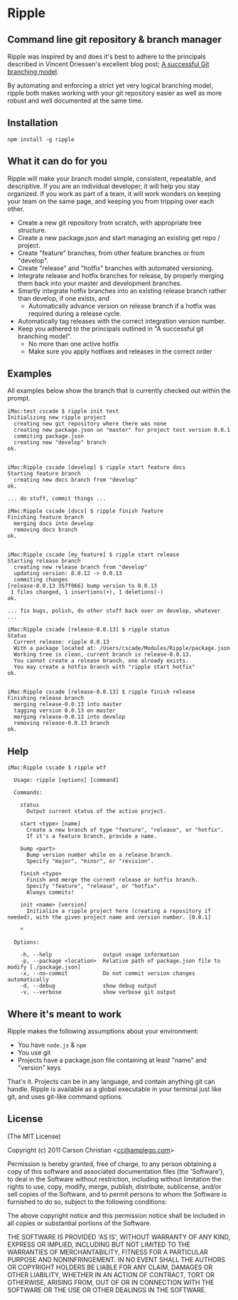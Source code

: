 # Ripple

## Command line git repository & branch manager

Ripple was inspired by and does it's best to adhere to the principals described in Vincent Driessen's excellent blog post; [A successful Git branching model](http://nvie.com/posts/a-successful-git-branching-model/).

By automating and enforcing a strict yet very logical branching model, ripple both makes working with your git repository easier as well as more robust and well documented at the same time.

## Installation

	npm install -g ripple

## What it can do for you

Ripple will make your branch model simple, consistent, repeatable, and descriptive. If you are an individual developer, it will help you stay organized. If you work as part of a team, it will work wonders on keeping your team on the same page, and keeping you from tripping over each other.

* Create a new git repository from scratch, with appropriate tree structure.
* Create a new package.json and start managing an existing get repo / project.
* Create "feature" branches, from other feature branches or from "develop".
* Create "release" and "hotfix" branches with automated versioning.
* Integrate release and hotfix branches for release, by properly merging them back into your master and development branches.
* Smartly integrate hotfix branches into an existing release branch rather than develop, if one exists, and
	* Automatically advance version on release branch if a hotfix was required during a release cycle.
* Automatically tag releases with the correct integration version number.
* Keep you adhered to the principals outlined in "A successful git branching model".
	* No more than one active hotfix
	* Make sure you apply hotfixes and releases in the correct order

## Examples

All examples below show the branch that is currently checked out within the prompt.

	iMac:test cscade $ ripple init test
	Initializing new ripple project
	  creating new git repository where there was none
	  creating new package.json on "master" for project test version 0.0.1
	  commiting package.json
	  creating new "develop" branch
	ok.
	

	iMac:Ripple cscade [develop] $ ripple start feature docs
	Starting feature branch
	  creating new docs branch from "develop"
	ok.
	
	... do stuff, commit things ...
	
	iMac:Ripple cscade [docs] $ ripple finish feature 
	Finishing feature branch
	  merging docs into develop
	  removing docs branch
	ok.
	
	
	iMac:Ripple cscade [my_feature] $ ripple start release
	Starting release branch
	  creating new release branch from "develop"
	  updating version: 0.0.12 -> 0.0.13
	  commiting changes
	[release-0.0.13 357f066] bump version to 0.0.13
	 1 files changed, 1 insertions(+), 1 deletions(-)
	ok.
	
	... fix bugs, polish, do other stuff back over on develop, whatever ...
	
	iMac:Ripple cscade [release-0.0.13] $ ripple status
	Status
	  Current release: ripple 0.0.13
	  With a package located at: /Users/cscade/Modules/Ripple/package.json
	  Working tree is clean, current branch is release-0.0.13.
	  You cannot create a release branch, one already exists.
	  You may create a hotfix branch with "ripple start hotfix"
	ok.
	
	
	iMac:Ripple cscade [release-0.0.13] $ ripple finish release
	Finishing release branch
	  merging release-0.0.13 into master
	  tagging version 0.0.13 on master
	  merging release-0.0.13 into develop
	  removing release-0.0.13 branch
	ok.
	
	

## Help

	iMac:Ripple cscade $ ripple wtf

	  Usage: ripple [options] [command]

	  Commands:

	    status 
	      Output current status of the active project.

	    start <type> [name]
	      Create a new branch of type "feature", "release", or "hotfix".
	      If it's a feature branch, provide a name.

	    bump <part>
	      Bump version number while on a release branch.
	      Specify "major", "minor", or "revision".

	    finish <type>
	      Finish and merge the current release or hotfix branch.
	      Specify "feature", "release", or "hotfix".
	      Always commits!

	    init <name> [version]
	      Initialize a ripple project here (creating a repository if needed), with the given project name and version number. [0.0.1]

	    * 

	  Options:

	    -h, --help                output usage information
	    -p, --package <location>  Relative path of package.json file to modify [./package.json]
	    -x, --no-commit           Do not commit version changes automatically
	    -d, --debug               show debug output
	    -v, --verbose             show verbose git output

	

## Where it's meant to work

Ripple makes the following assumptions about your environment:

* You have `node.js` & `npm`
* You use git
* Projects have a package.json file containing at least "name" and "version" keys

That's it. Projects can be in any language, and contain anything git can handle. Ripple is available as a global executable in your terminal just like git, and uses git-like command options.

## License 

(The MIT License)

Copyright (c) 2011 Carson Christian &lt;cc@amplego.com&gt;

Permission is hereby granted, free of charge, to any person obtaining
a copy of this software and associated documentation files (the
'Software'), to deal in the Software without restriction, including
without limitation the rights to use, copy, modify, merge, publish,
distribute, sublicense, and/or sell copies of the Software, and to
permit persons to whom the Software is furnished to do so, subject to
the following conditions:

The above copyright notice and this permission notice shall be
included in all copies or substantial portions of the Software.

THE SOFTWARE IS PROVIDED 'AS IS', WITHOUT WARRANTY OF ANY KIND,
EXPRESS OR IMPLIED, INCLUDING BUT NOT LIMITED TO THE WARRANTIES OF
MERCHANTABILITY, FITNESS FOR A PARTICULAR PURPOSE AND NONINFRINGEMENT.
IN NO EVENT SHALL THE AUTHORS OR COPYRIGHT HOLDERS BE LIABLE FOR ANY
CLAIM, DAMAGES OR OTHER LIABILITY, WHETHER IN AN ACTION OF CONTRACT,
TORT OR OTHERWISE, ARISING FROM, OUT OF OR IN CONNECTION WITH THE
SOFTWARE OR THE USE OR OTHER DEALINGS IN THE SOFTWARE.